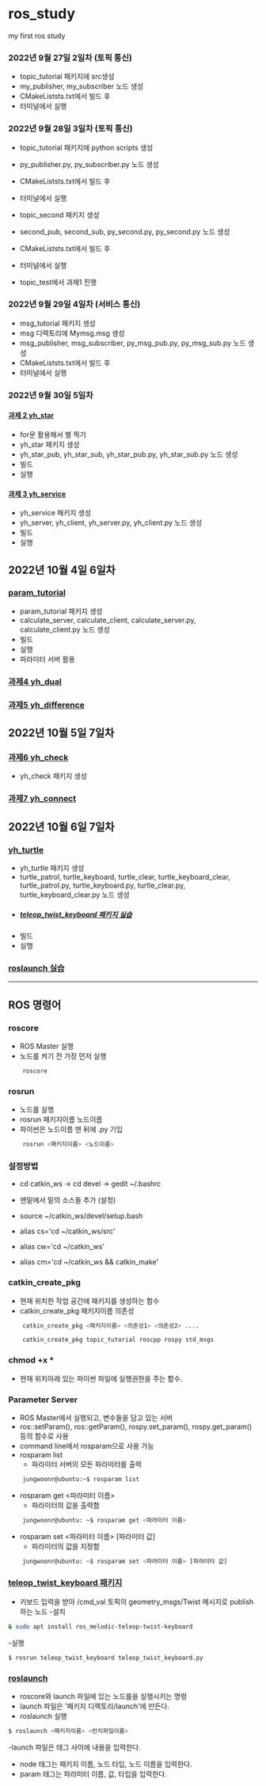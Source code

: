 # ros_study
my first ros study

### 2022년 9월 27일 2일차 (토픽 통신)
- topic_tutorial 패키지에 src생성
- my_publisher, my_subscriber 노드 생성
- CMakeListsts.txt에서 빌드 후
- 터미널에서 실행

### 2022년 9월 28일 3일차 (토픽 통신)
- topic_tutorial 패키지에 python scripts 생성
- py_publisher.py, py_subscriber.py 노드 생성
- CMakeListsts.txt에서 빌드 후
- 터미널에서 실행

- topic_second 패키지 생성
- second_pub, second_sub, py_second.py, py_second.py 노드 생성
- CMakeListsts.txt에서 빌드 후
- 터미널에서 실행

- topic_test에서 과제1 진행

### 2022년 9월 29일 4일차 (서비스 통신)
- msg_tutorial 패키지 생성
- msg 디렉토리에 Mymsg.msg 생성
- msg_publisher, msg_subscriber, py_msg_pub.py, py_msg_sub.py 노드 생성
- CMakeListsts.txt에서 빌드 후
- 터미널에서 실행

### 2022년 9월 30일 5일차 
#### [과제 2 yh_star](./yh_star)

- for문 활용해서 별 찍기
- yh_star 패키지 생성
- yh_star_pub, yh_star_sub, yh_star_pub.py, yh_star_sub.py 노드 생성
- 빌드
- 실행

#### [과제 3 yh_service](./yh_service)
- yh_service 패키지 생성
- yh_server, yh_client, yh_server.py, yh_client.py 노드 생성
- 빌드
- 실행

## 2022년 10월 4일 6일차
### [param_tutorial](./param_tutorial)
- param_tutorial 패키지 생성
- calculate_server, calculate_client, calculate_server.py, calculate_client.py 노드 생성
- 빌드
- 실행
- 파라미터 서버 활용

### [과제4 yh_dual](./yh_dual)

### [과제5 yh_difference](./yh_difference)

## 2022년 10월 5일 7일차
### [과제6 yh_check](./yh_check)
- yh_check 패키지 생성

### [과제7 yh_connect](./yh_connect)

## 2022년 10월 6일 7일차
### [yh_turtle](./yh_turtle)
- yh_turtle 패키지 생성
- turtle_patrol, turtle_keyboard, turtle_clear, turtle_keyboard_clear, turtle_patrol.py, turtle_keyboard.py, turtle_clear.py, turtle_keyboard_clear.py 노드 생성
- ##### [teleop_twist_keyboard 패키지 실습](./teleop_twist_keyboard)
- 빌드
- 실행

### [roslaunch 실습](#roslaunch)

---

## ROS 명령어
### roscore
- ROS Master 실행
- 노드를 켜기 전 가장 먼저 실행
```bash
    roscore
```

### rosrun
- 노드를 실행
- rosrun 패키지이름 노드이름
- 파이썬은 노드이름 맨 뒤에 .py 기입
```bash
    rosrun <패키지이름> <노드이름>
```

### 설정방법
- cd catkin_ws -> cd devel -> gedit ~/.bashrc

- 맨밑에서 밑의 소스들 추가 (설정)
- source ~/catkin_ws/devel/setup.bash
- alias cs='cd ~/catkin_ws/src'
- alias cw='cd ~/catkin_ws'
- alias cm='cd ~/catkin_ws && catkin_make'

### catkin_create_pkg
- 현재 위치한 작업 공간에 패키지를 생성하는 함수
- catkin_create_pkg 패키지이름 의존성
```bash
    catkin_create_pkg <패키지이름> <의존성1> <의존성2> ....
```
```bash
    catkin_create_pkg topic_tutorial roscpp rospy std_msgs
```

### chmod +x *
- 현재 위치아래 있는 파이썬 파일에 실행권한을 주는 함수.

### Parameter Server

- ROS Master에서 실행되고, 변수들을 담고 있는 서버
- ros::setParam(), ros::getParam(), rospy.set_param(), rospy.get_param() 등의 함수로 사용
- command line에서 rosparam으로 사용 가능
- rosparam list
  - 파라미터 서버의 모든 파라미터를 출력

```bash
    jungwoonr@ubuntu:~$ rosparam list
```
- rosparam get <파라미터 이름>
  - 파라미터의 값을 출력함

```bash
    jungwoonr@ubuntu: ~$ rosparam get <파라미터 이름>
```

- rosparam set <파라미터 이름> [파라미터 값]
   - 파라미터의 값을 지정함

```bash
    jungwoonr@ubuntu: ~$ rosparam set <파라미터 이름> [파라미터 값]
```
### [teleop_twist_keyboard 패키지](#teleop_twist_keyboard)
- 키보드 입력을 받아 /cmd_val 토픽의 geometry_msgs/Twist 메시지로 publish하는 노드
-설치
```bash
& sudo apt install ros_melodic-teleop-twist-keyboard
```
-실행
```bash
$ rosrun teleop_twist_keyboard teleop_twist_keyboard.py
```

### [roslaunch](#roslaunch)
- roscore와 launch 파일에 있는 노드를을 실행시키는 명령
- launch 파일은 '패키지 디렉토리/launch'에 만든다.
- roslaunch 실행
```bash
$ roslaunch <패키지이름> <런치파일이름>
```
-launch 파일은 <launch></launcd> 태그 사이에 내용을 입력한다.
- node 태그는 패키지 이름, 노드 타입, 노드 이름을 입력한다.
- param 태그는 파라미터 이름, 값, 타입을 입력한다.


